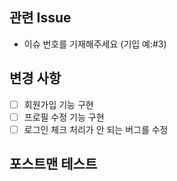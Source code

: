 ## 관련 Issue

<!-- 해당 Pull Request와 관련된 Issue를 적습니다. -->

* 이슈 번호를 기재해주세요 (기입 예:#3)

## 변경 사항

<!-- 이 Pull Request에서 어떤 점이 변경되었는지 간단하게 설명해주세요.
화면을 첨부한 설명이 필요한 경우 스크린샷을 첨부 -->

- [ ] 회원가입 기능 구현
- [ ] 프로필 수정 기능 구현
- [ ] 로그인 체크 처리가 안 되는 버그를 수정

## 포스트맨 테스트